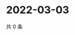 # 2022-03-03

共 0 条

<!-- BEGIN WEIBO -->
<!-- 最后更新时间 Thu Mar 03 2022 04:09:08 GMT+0800 (China Standard Time) -->

<!-- END WEIBO -->
